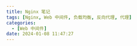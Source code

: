 ```yaml
---
title: Nginx 笔记
tags: [Nginx, Web 中间件, 负载均衡, 反向代理, 代理]
categories:
  - [Web 中间件]
date: 2024-01-08 11:47:27
---
```

